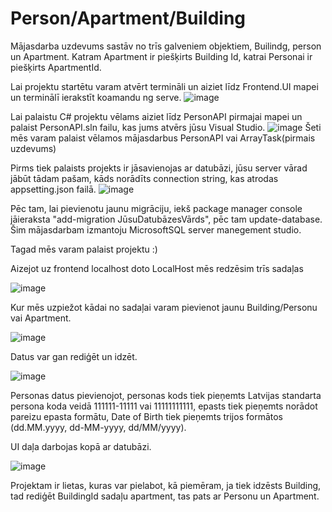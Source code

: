 # Person/Apartment/Building

Mājasdarba uzdevums sastāv no trīs galveniem objektiem, Builindg, person un Apartment. Katram Apartment ir piešķirts Building Id, katrai Personai ir piešķirts ApartmentId.

Lai projektu startētu varam atvērt termināli un aiziet līdz Frontend.UI mapei un terminālī ierakstīt koamandu ng serve. 
![image](https://user-images.githubusercontent.com/99561972/207614492-c3bb810c-9294-44f2-b533-b7070c1007dd.png)

Lai palaistu C# projektu vēlams aiziet līdz PersonAPI pirmajai mapei un palaist PersonAPI.sln failu, kas jums atvērs jūsu Visual Studio. 
![image](https://user-images.githubusercontent.com/99561972/207612734-9479ab9b-ec9b-44af-b93d-8ee1fe4dc4e9.png)
Šeti mēs varam palaist vēlamos mājasdarbus PersonAPI vai ArrayTask(pirmais uzdevums)

Pirms tiek palaists projekts ir jāsavienojas ar datubāzi, jūsu server vārad jābūt tādam pašam, kāds norādīts connection string, kas atrodas appsetting.json failā.
![image](https://user-images.githubusercontent.com/99561972/207613484-5d5b5ce3-a0c2-42ec-adf9-e66a8e22bfb3.png)

Pēc tam, lai pievienotu jaunu migrāciju, iekš package manager console jāieraksta "add-migration JūsuDatubāzesVārds", pēc tam update-database.
Šim mājasdarbam izmantoju MicrosoftSQL server manegement studio. 

Tagad mēs varam palaist projektu :) 

Aizejot uz frontend localhost doto LocalHost mēs redzēsim trīs sadaļas

![image](https://user-images.githubusercontent.com/99561972/207614809-c4836d0a-89f6-4c0c-8eb7-28a2eacb617c.png)

Kur mēs uzpiežot kādai no sadaļai varam pievienot jaunu Building/Personu vai Apartment. 

![image](https://user-images.githubusercontent.com/99561972/207615920-3ce14981-2c90-4d73-b1d5-5c0bf5e81075.png)

Datus var gan rediģēt un idzēt. 

![image](https://user-images.githubusercontent.com/99561972/207616293-ddc8e669-5531-42e1-ae2c-3b39665db6c3.png)

Personas datus pievienojot, personas kods tiek pieņemts Latvijas standarta persona koda veidā 111111-11111 vai 11111111111, epasts tiek pieņemts norādot pareizu epasta formātu, Date of Birth tiek pieņemts trijos formātos (dd.MM.yyyy, dd-MM-yyyy, dd/MM/yyyy).

UI daļa darbojas kopā ar datubāzi. 

![image](https://user-images.githubusercontent.com/99561972/207617794-175828b9-e22f-4daa-bd28-746937208280.png)

Projektam ir lietas, kuras var pielabot, kā piemēram, ja tiek idzēsts Building, tad rediģēt BuildingId sadaļu apartment, tas pats ar Personu un Apartment.

